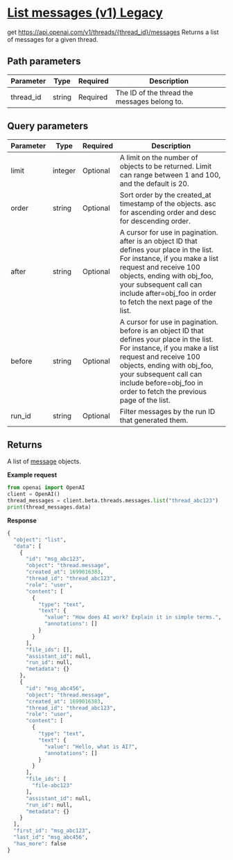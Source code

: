 # [List messages (v1) Legacy](/docs/api-reference/messages-v1/listMessages)
get https://api.openai.com/v1/threads/{thread_id}/messages 
Returns a list of messages for a given thread. 
## Path parameters 
| Parameter | Type   | Required | Description|
| --- | --- | --- | --- |
| thread_id | string | Required | The ID of the                   thread the                   messages belong to.| 
## Query parameters 
| Parameter | Type   | Required | Description|
| --- | --- | --- | --- |
| limit | integer | Optional | A limit on the number of objects to be returned. Limit can                   range between 1 and 100, and the default is 20.| 
| order | string | Optional | Sort order by the created_at timestamp of the                   objects. asc for ascending order and                   desc for descending order.| 
| after | string | Optional | A cursor for use in pagination. after is an                   object ID that defines your place in the list. For instance,                   if you make a list request and receive 100 objects, ending                   with obj_foo, your subsequent call can include after=obj_foo                   in order to fetch the next page of the list.| 
| before | string | Optional | A cursor for use in pagination. before is an                   object ID that defines your place in the list. For instance,                   if you make a list request and receive 100 objects, ending                   with obj_foo, your subsequent call can include before=obj_foo                   in order to fetch the previous page of the list.| 
| run_id | string | Optional | Filter messages by the run ID that generated them.| 
## Returns 
A list of
                [message](/docs/api-reference/messages-v1) objects. 

**Example request**
```python
from openai import OpenAI
client = OpenAI()
thread_messages = client.beta.threads.messages.list("thread_abc123")
print(thread_messages.data)
```

**Response**
```python
{
  "object": "list",
  "data": [
    {
      "id": "msg_abc123",
      "object": "thread.message",
      "created_at": 1699016383,
      "thread_id": "thread_abc123",
      "role": "user",
      "content": [
        {
          "type": "text",
          "text": {
            "value": "How does AI work? Explain it in simple terms.",
            "annotations": []
          }
        }
      ],
      "file_ids": [],
      "assistant_id": null,
      "run_id": null,
      "metadata": {}
    },
    {
      "id": "msg_abc456",
      "object": "thread.message",
      "created_at": 1699016383,
      "thread_id": "thread_abc123",
      "role": "user",
      "content": [
        {
          "type": "text",
          "text": {
            "value": "Hello, what is AI?",
            "annotations": []
          }
        }
      ],
      "file_ids": [
        "file-abc123"
      ],
      "assistant_id": null,
      "run_id": null,
      "metadata": {}
    }
  ],
  "first_id": "msg_abc123",
  "last_id": "msg_abc456",
  "has_more": false
}
```
